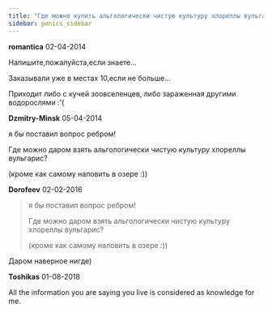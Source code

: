 ```yaml
---
title: "Где можно купить альгологически чистую культуру хлореллы вульгарис?"
sidebar: ponics_sidebar
---
```


**romantica** 02-04-2014

Напишите,пожалуйста,если знаете...

Заказывали уже в местах 10,если не больше...

Приходит либо с кучей зоовселенцев, либо зараженная другими водорослями :&#039;(


**Dzmitry-Minsk** 05-04-2014

я бы поставил вопрос ребром!

Где можно даром взять альгологически чистую культуру хлореллы вульгарис?

(кроме как самому наловить в озере :))


**Dorofeev** 02-02-2016

> я бы поставил вопрос ребром!
> 
> Где можно даром взять альгологически чистую культуру хлореллы вульгарис?
> 
> (кроме как самому наловить в озере :))

Даром наверное нигде)


**Toshikas** 01-08-2018

All the information you are saying you live is considered as knowledge for me.


